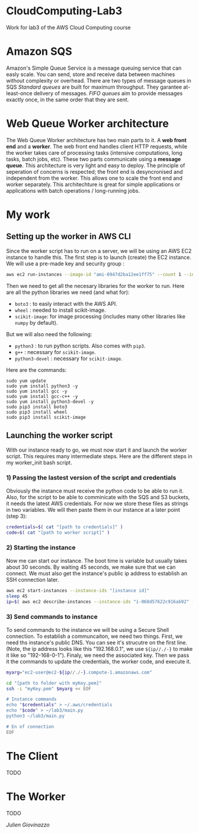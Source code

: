 # CloudComputing-Lab3
 Work for lab3 of the AWS Cloud Computing course

# Amazon SQS
Amazon's Simple Queue Service is a message queuing service that can easly scale. You can send, store and receive data between machines without complexity or overhead.
There are two types of message queues in SQS
*Standard queues* are built for maximum throughput. They garantee at-least-once delivery of messages.
*FIFO queues* aim to provide messages exactly once, in the same order that they are sent.

# Web Queue Worker architecture
The Web Queue Worker architecture has two main parts to it. A **web front end** and a **worker**. The web front end handles client HTTP requests, while the worker takes care of processing tasks (intensive computations, long tasks, batch jobs, etc). These two parts communicate using a **message queue**.
This architecture is very light and easy to deploy. The principle of seperation of concerns is respected; the front end is desyncronised and independent from the worker. This allows one to scale the front end and worker separately.
This architechture is great for simple applications or applications with batch operations / long-running jobs.


# My work
## Setting up the worker in AWS CLI
Since the worker script has to run on a server, we will be using an AWS EC2 instance to handle this.
The first step is to launch (create) the EC2 instance. We will use a pre-made key and security group :
```bash
aws ec2 run-instances --image-id "ami-0947d2ba12ee1ff75" --count 1 --instance-type t2.micro --key-name myKey --security-group-ids "sg-07ed9af48bea7190e"
```
Then we need to get all the necesary libraries for the worker to run. Here are all the python libraries we need (and what for):
* ```boto3``` : to easly interact with the AWS API.
* ```wheel``` : needed to install scikit-image.
* ```scikit-image```: for image processing (includes many other libraries like ```numpy``` by default).

But we will also need the following:
* ```python3``` : to run python scripts. Also comes with ```pip3```.
* ```g++``` : necessary for ```scikit-image```.
* ```python3-devel``` : necessary for ```scikit-image```.

Here are the commands:
```
sudo yum update
sudo yum install python3 -y
sudo yum install gcc -y
sudo yum install gcc-c++ -y
sudo yum install python3-devel -y
sudo pip3 install boto3
sudo pip3 install wheel
sudo pip3 install scikit-image
```

## Launching the worker script
With our instance ready to go, we must now start it and launch the worker script. This requires many intermediate steps.
Here are the different steps in my worker_init bash script.

### 1) Passing the lastest version of the script and credentials
Obviously the instance must receive the python code to be able to run it. Also, for the script to be able to comminicate with the SQS and S3 buckets, it needs the latest AWS credentials.
For now we store these files as strings in two variables. We will then paste them in our instance at a later point (step 3):
```bash
credentials=$( cat "[path to credentials]" )
code=$( cat "[path to worker script]" )
```

### 2) Starting the instance
Now me can start our instance. The boot time is variable but usually takes about 30 seconds. By waiting 45 seconds, we make sure that we can connect.
We must also get the instance's public ip address to establish an SSH connection later.
```bash
aws ec2 start-instances --instance-ids "[instance id]"
sleep 45
ip=$( aws ec2 describe-instances --instance-ids "i-068d57622c916ab92" --query "Reservations[*].Instances[*].PublicIpAddress" --output text )
```

### 3) Send commands to instance
To send commands to the instance we will be using a Secure Shell connection. To establish a communcaiton, we need two things.
First, we need ths instance's public DNS. You can see it's strucutre on the first line. (Note, the ip address looks like this "192.168.0.1", we use ```${ip//./-}``` to make it like so "192-168-0-1").
Finaly, we need the associated key.
Then we pass it the commands to update the credentials, the worker code, and execute it.
```bash
myarg="ec2-user@ec2-${ip//./-}.compute-1.amazonaws.com"

cd "[path to folder with myKey.pem]"
ssh -i "myKey.pem" $myarg << EOF

# Instance commands
echo "$credentials" > ~/.aws/credentials
echo "$code" > ~/lab3/main.py
python3 ~/lab3/main.py

# En of connection
EOF
```

# The Client
TODO

# The Worker
TODO


*Julien Giovinazzo*
